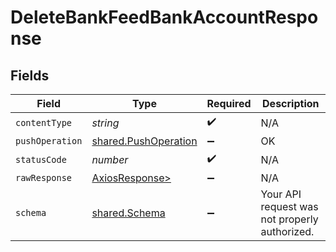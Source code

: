 # DeleteBankFeedBankAccountResponse


## Fields

| Field                                                        | Type                                                         | Required                                                     | Description                                                  |
| ------------------------------------------------------------ | ------------------------------------------------------------ | ------------------------------------------------------------ | ------------------------------------------------------------ |
| `contentType`                                                | *string*                                                     | :heavy_check_mark:                                           | N/A                                                          |
| `pushOperation`                                              | [shared.PushOperation](../../models/shared/pushoperation.md) | :heavy_minus_sign:                                           | OK                                                           |
| `statusCode`                                                 | *number*                                                     | :heavy_check_mark:                                           | N/A                                                          |
| `rawResponse`                                                | [AxiosResponse>](https://axios-http.com/docs/res_schema)     | :heavy_minus_sign:                                           | N/A                                                          |
| `schema`                                                     | [shared.Schema](../../models/shared/schema.md)               | :heavy_minus_sign:                                           | Your API request was not properly authorized.                |